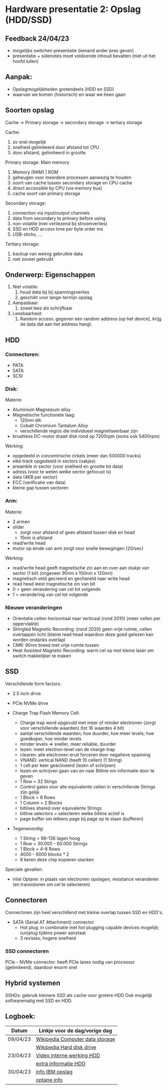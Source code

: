 # Hardware presentatie 2: Opslag (HDD/SSD)

## Feedback 24/04/23
* mogelijks switchen presentatie (iemand ander pres geven)
* presentatie + sidenotes moet voldoende inhoud bevatten (niet uit het hoofd lullen)

## Aanpak:

* Opslagmogelijkheden grotendeels (HDD en SSD)
* waarvan we komen (historisch) en waar we heen gaan 

## Soorten opslag

Cache -> Primary storage -> secondary storage -> tertiary storage

Cache: 
1. zo snel mogelijk
2. snelheid gelimiteerd door afstand tot CPU
3. door afstand, gelimiteerd in grootte

Primary storage: Main memory
1. Memory (RAM) | ROM
2. geheugen voor meerdere processen aanwezig te houden
3. soort van cache tussen secondary storage en CPU cache
4. direct accessible by CPU (via memory bus)
5. cache soort van primary storage

Secondary storage:
1. connection via input/output channels
2. data from secondary to primary before using
3. non-volatile (niet verliezend bij stroomverlies)
4. SSD en HDD access time per byte order ms
5. USB-sticks, ...

Tertiary storage:
1. backup van weinig gebruikte data
2. niet zoveel gebruikt
   
## Onderwerp: Eigenschappen

1. Niet volatile:
   1. houd data bij bij spanningsverlies
   2. geschikt voor lange-termijn opslag
2. Aanpasbaar:
   1. zowel lees als schrijfbaar
3. Leesbaarheid:
   1. Random access: gegeven een random address (op het device), krijg de data dat aan het address hangt.


## HDD

### Connectoren:
* PATA
* SATA
* SCSI

### Disk:
Materie:
* Aluminium Magnesium alloy
* Magnetische functionele laag:
   * 120nm dik
   * Cobalt Chromium Tantalum Alloy
   * verschillende regios die individueel magnetiseerbaar zijn
* brushless DC-motor draait disk rond op 7200rpm (soms ook 5400rpm)

Werking:
* opgedeeld in concentrische cirkels (meer dan 500000 tracks)
* elke track opgedeeld in sectors (vakjes)
* preamble in sector (voor snelheid en grootte bit data)
* adress (voor te weten welke sector gefocust is)
* data (4KB per sector)
* ECC (verificatie van data)
* kleine gap tussen sectoren

### Arm:
Materie:
* 2 armen
* slider
   * zorgt voor afstand of geen afstand tussen disk en head
   * 15nm is afstand
* read/write head
* motor op einde van arm zorgt voor snelle bewegingen (20/sec)

Werking:
* read/write head geeft magnetische zin aan en over aan stukje van sector (1 bit) (ongeveer 90nm x 100nm x 120nm)
* magnetisch veld gecreerd en gechaneld naar write head
* read head leest magnetische zin van bit
* 0 = geen verandering van cel tot volgende
* 1 = verandering van cel tot volgende


### Nieuwe veranderingen
* Orientatie cellen horizontaal naar verticaal (rond 2010) (meer cellen per oppervlakte)
* Shingled Magnetic Recording: (rond 2020) geen vrije ruimte, cellen overlappen licht (kleine read head waardoor deze goed gelezen kan worden ondanks overlap)
* CMR: 90nm breed met vrije ruimte tussen
* Heat Assisted Magnetic Recording: warm cel op met kleine laser om switch makkelijker te maken

## SSD

Verschillende form factors:
* 2.5 inch drive
* PCIe NVMe drive

* Charge Trap Flash Memory Cell: 
   * Charge trap word opgevuld met meer of minder electronen (zorgt voor verschillende waarden) (tot 16 waardes 4 bit)
   * aantal verschillende waarden; hoe duurder, hoe meer levels; hoe goedkoper, hoe minder levels
   * minder levels => sneller, meer reliable, duurder
   * lezen: meet electron-level van de charge-trap
   * clearen: alle electronen eruit forceren door negatieve spanning
   * VNAND: vertical NAND (heeft 10 cellen) (1 String)
   * 1 cell per keer geactiveerd (lezen of schrijven)
   * lezen en schrijven gaan van en naar Bitline om informatie door te geven
   * 1 Row = 32 Stings
   * Control gates voor alle equivalente cellen in verschillende Strings zijn gelijk
   * 1 Block = 6 Rows
   * 1 Column = 2 Blocks
   * bitlines shared over equivalente Strings
   * bitline selectors = selecteren welke bitline actief is
   * page buffer om telkens page bij page op te slaan (bufferen)

* Tegenwoordig: 
   * 1 String = 96-136 lagen hoog
   * 1 Row = 30.000 - 60.000 Strings
   * 1 Block = 4-8 Rows
   * 4000 - 6000 blocks * 2
   * 8 keren deze chip kopieren stacken

Speciale gevallen:
* intel Optane: in plaats van electronen opslagen, resistance veranderen (en transistoren om cel te selecteren)

## Connectoren

Connectoren zijn heel verschillend met kleine overlap tussen SSD en HDD's.
* SATA (Serial AT Attachment) connector 
   * Hot plug: in combinatie met hot plugging capable devices mogelijk; (un)plug tijdens power aanstaat
   * 3 revisies; hogere snelheid

### SSD connectoren

PCIe - NVMe connector: heeft PCIe lanes nodig van processor (gelimiteerd), daardoor enorm snel


## Hybrid systemen

SSHDs: gebruik kleinere SSD als cache voor grotere HDD
Ook mogelijk softwarematig met SSD en HDD.


## Logboek:

| Datum | Linkje voor de dag/vorige dag |
| ----- | ----------------------------- |
| 09/04/23 | [Wikipedia Computer data storage](https://en.wikipedia.org/wiki/Computer_data_storage#Hierarchy_of_storage) |
|          | [Wikipedia Hard disk drive](https://en.wikipedia.org/wiki/Hard_disk_drive) |
| 23/04/23 | [Video interne werking HDD](https://www.youtube.com/watch?v=wtdnatmVdIg) |
|          | [extra informatie HDD](https://turbofuture.com/computers/Types-of-Computer-Hard-Disk-Drives) |
| 30/04/23 | [info IBM opslag](https://www.ibm.com/topics/solid-state-drives) |
|          | [optane info](https://www.eetimes.com/intel-micron-launch-bulk-switching-reram/) |
